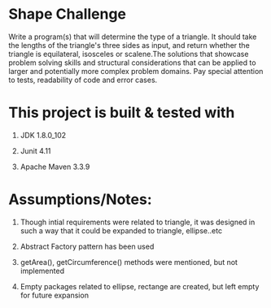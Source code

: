 # Shape Challenge

Write a program(s) that will determine the type of a triangle. It should take the lengths of the triangle's three sides as input, and return whether the triangle is equilateral, isosceles or scalene.The solutions that showcase problem solving skills and structural considerations that can be applied to larger and potentially more complex problem domains. Pay special attention to tests, readability of code and error cases. 


This project is built & tested with 
===================================
1. JDK 1.8.0_102  

2. Junit 4.11   

3. Apache Maven 3.3.9 





Assumptions/Notes:
=================
1. Though intial requirements were related to triangle, it was designed in such a way that it could be expanded to triangle, ellipse..etc 

2. Abstract Factory pattern has been used 

3. getArea(), getCircumference() methods were mentioned, but not implemented

4. Empty packages related to ellipse, rectange are created, but left empty for future expansion 




